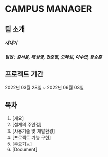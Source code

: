 # CAMPUS MANAGER

## 팀 소개
##### 새내기
##### 팀원 : 김서윤, 배성영, 안준영, 오혜성, 이수연, 장승훈

## 프로젝트 기간
2022년 03월 28일 ~ 2022년 06월 03일

## 목차  
1. [개요]
2. [설계의 주안점]
3. [사용기술 및 개발환경]
4. [프로젝트 기능 구현]
5. [주요기능]
6. [Document]
